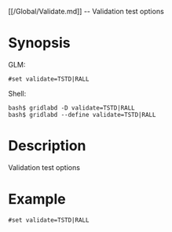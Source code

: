 [[/Global/Validate.md]] -- Validation test options

# Synopsis
GLM:
~~~
#set validate=TSTD|RALL
~~~
Shell:
~~~
bash$ gridlabd -D validate=TSTD|RALL
bash$ gridlabd --define validate=TSTD|RALL
~~~

# Description

Validation test options

# Example

~~~
#set validate=TSTD|RALL
~~~
